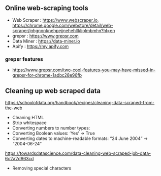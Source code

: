 ## Online web-scraping tools

- Web Scraper : https://www.webscraper.io, https://chrome.google.com/webstore/detail/web-scraper/jnhgnonknehpejjnehehllkliplmbmhn?hl=en
- grepsr : https://www.grepsr.com
- Data Miner : https://data-miner.io
- Apify : https://my.apify.com

### grepsr features

- https://www.grepsr.com/two-cool-features-you-may-have-missed-in-grepsr-for-chrome-1adbc28e96fb

## Cleaning up web scraped data

https://schoolofdata.org/handbook/recipes/cleaning-data-scraped-from-the-web

- Cleaning HTML
- Strip whitespace
- Converting numbers to number types:
- Converting Boolean values: ‘Yes’ -> True
- Converting dates to machine-readable formats: “24 June 2004” -> “2004-06-24”

https://towardsdatascience.com/data-cleaning-web-scraped-job-data-6c2a2d963cd

- Removing special characters

